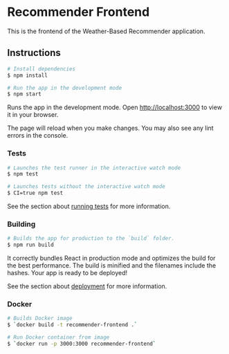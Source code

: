 # Recommender Frontend

This is the frontend of the Weather-Based Recommender application.

## Instructions

```bash
# Install dependencies
$ npm install

# Run the app in the development mode
$ npm start
```

Runs the app in the development mode. Open [http://localhost:3000](http://localhost:3000) to view it in your browser.

The page will reload when you make changes. You may also see any lint errors in the console.

### Tests

```bash
# Launches the test runner in the interactive watch mode
$ npm test

# Launches tests without the interactive watch mode
$ CI=true npm test
```
See the section about [running tests](https://facebook.github.io/create-react-app/docs/running-tests) for more information.

### Building

```bash
# Builds the app for production to the `build` folder.
$ npm run build
```
It correctly bundles React in production mode and optimizes the build for the best performance. The build is minified and the filenames include the hashes. Your app is ready to be deployed!

See the section about [deployment](https://facebook.github.io/create-react-app/docs/deployment) for more information.

### Docker

```bash
# Builds Docker image
$ `docker build -t recommender-frontend .`

# Run Docker container from image
$ `docker run -p 3000:3000 recommender-frontend`
```
